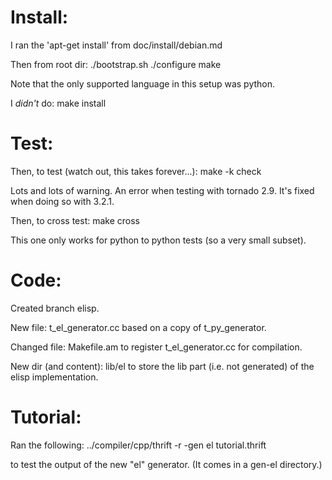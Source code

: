 Install:
========

I ran the 'apt-get install' from doc/install/debian.md

Then from root dir:
    ./bootstrap.sh
    ./configure
    make

Note that the only supported language in this setup was python.

I *didn't* do:
    make install


Test:
=====

Then, to test (watch out, this takes forever...):
    make -k check

Lots and lots of warning.
An error when testing with tornado 2.9. It's fixed when doing so with 3.2.1.

Then, to cross test:
    make cross

This one only works for python to python tests (so a very small subset).


Code:
=====

Created branch elisp.

New file:
t_el_generator.cc based on a copy of t_py_generator.

Changed file:
Makefile.am to register t_el_generator.cc for compilation.

New dir (and content):
lib/el to store the lib part (i.e. not generated) of the elisp implementation.


Tutorial:
=========

Ran the following:
    ../compiler/cpp/thrift -r -gen el tutorial.thrift

to test the output of the new "el" generator. (It comes in a gen-el directory.)


